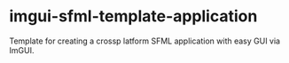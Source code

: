 # imgui-sfml-template-application

Template for creating a crossp latform SFML application with easy GUI via ImGUI. 